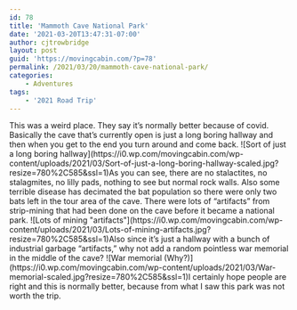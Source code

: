 ```yaml
---
id: 78
title: 'Mammoth Cave National Park'
date: '2021-03-20T13:47:31-07:00'
author: cjtrowbridge
layout: post
guid: 'https://movingcabin.com/?p=78'
permalink: /2021/03/20/mammoth-cave-national-park/
categories:
    - Adventures
tags:
    - '2021 Road Trip'
---
```


<main class="site-main" id="main"><article class="post-13891 post type-post status-publish format-standard has-post-thumbnail hentry category-2021-winter" id="post-13891"><div class="entry-content">This was a weird place. They say it’s normally better because of covid. Basically the cave that’s currently open is just a long boring hallway and then when you get to the end you turn around and come back. ![Sort of just a long boring hallway](https://i0.wp.com/movingcabin.com/wp-content/uploads/2021/03/Sort-of-just-a-long-boring-hallway-scaled.jpg?resize=780%2C585&ssl=1)As you can see, there are no stalactites, no stalagmites, no lilly pads, nothing to see but normal rock walls. Also some terrible disease has decimated the bat population so there were only two bats left in the tour area of the cave. There were lots of “artifacts” from strip-mining that had been done on the cave before it became a national park. ![Lots of mining "artifacts"](https://i0.wp.com/movingcabin.com/wp-content/uploads/2021/03/Lots-of-mining-artifacts.jpg?resize=780%2C585&ssl=1)Also since it’s just a hallway with a bunch of industrial garbage “artifacts,” why not add a random pointless war memorial in the middle of the cave? ![War memorial (Why?)](https://i0.wp.com/movingcabin.com/wp-content/uploads/2021/03/War-memorial-scaled.jpg?resize=780%2C585&ssl=1)I certainly hope people are right and this is normally better, because from what I saw this park was not worth the trip. </div><footer class="entry-footer"></footer></article></main>